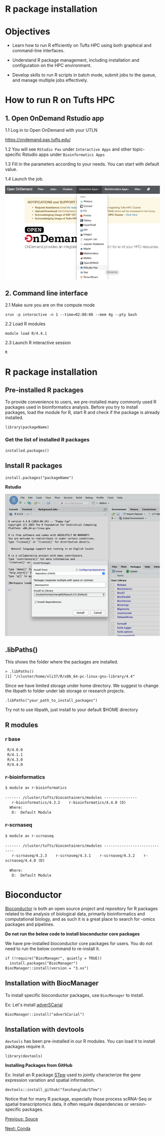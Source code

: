 # R package installation



# Objectives

* Learn how to run R efficiently on Tufts HPC using both graphical and command-line interfaces.

* Understand R package management, including installation and configuration on the HPC environment.

* Develop skills to run R scripts in batch mode, submit jobs to the queue, and manage multiple jobs effectively.



# How to run R on Tufts HPC

## 1. Open OnDemand Rstudio app

 1.1 Log in to Open OnDemand with your UTLN

https://ondemand.pax.tufts.edu/

1.2 You will see `RStudio Pax` under `Interactive Apps` and other topic-specific Rstudio apps under `Bioinformatics Apps`

1.3 Fill in the parameters according to your needs. You can start with default value. 

1.4 Launch the job.  



![openondemand](images/ondemand_app.png)



## 2. Command line interface 

2.1 Make sure you are on the compute mode

```
srun -p interactive -n 1 --time=02:00:00 --mem 4g --pty bash
```

2.2 Load R modules

```
module load R/4.4.1
```

2.3 Launch R interactive session

```
R
```



# R package installation

## Pre-installed R packages

To provide convenience to users, we pre-installed many commonly used R packages used in bioinformatics analysis. Before you try to install packages, load the module for R, start R and check if the package is already installed. 

```
library(packageName)
```



### Get the list of installed R packages

```
installed.packages()
```

## Install R packages

```
install.packages("packageName")
```

**Rstudio** 

![rstudio_install](images/rstudio_install.png)

## .libPaths()

This shows the folder where the packages are installed. 

```
> .libPaths()
[1] "/cluster/home/xli37/R/x86_64-pc-linux-gnu-library/4.4"
```



Since we have limited storage under home directory. We suggest to change the libpath to folder under lab storage or research projects. 

```
.libPaths("your_path_to_install_packages")
```

Try not to use libpath, just install to your default $HOME directory


## R modules

### r base

```
 R/4.0.0 
 R/4.1.1 
 R/4.3.0 
 R/4.4.0
```



### r-bioinformatics

```
$ module av r-bioinformatics

------- /cluster/tufts/biocontainers/modules ---------------
   r-bioinformatics/4.3.2    r-bioinformatics/4.4.0 (D)
  Where:
   D:  Default Module
```

### r-scrnaseq

```
$ module av r-scrnaseq

------- /cluster/tufts/biocontainers/modules -----------------------------
   r-scrnaseq/4.2.3    r-scrnaseq/4.3.1    r-scrnaseq/4.3.2    r-scrnaseq/4.4.0 (D)

  Where:
   D:  Default Module
```

# Bioconductor

[Bioconductor](https://bioconductor.org/) is both an open source project and repository for R packages related to the analysis of biological data, primarily bioinformatics and computational biology, and as such it is a great place to search for -omics packages and pipelines. 

**Do not run the belew code to install bioconductor core packages**



We have pre-installed bioconductor core packages for users. You do not need to run the below command to re-install it. 

```
if (!require("BiocManager", quietly = TRUE))
  install.packages("BiocManager")
BiocManager::install(version = "3.xx")
```

## Installation with BiocManager

To install specific bioconductor packages, use `BiocManager` to install. 

Ex: Let's install [adverSCarial](https://www.bioconductor.org/packages/release/bioc/html/adverSCarial.html) 

```
BiocManager::install("adverSCarial")
```

## Installation with devtools

`devtools` has been pre-installed in our R modules. You can load it to install packages require it. 

```
library(devtools)
```

**Installing Packages from GitHub** 

Ex: Install an R package [STew](https://github.com/fanzhanglab/STew) used to jointly characterize the gene expression variation and spatial information.

```
devtools::install_github("fanzhanglab/STew")
```

Notice that for many R package, especially those process scRNA-Seq or spatial transcriptomics data, it often require dependencies or version-specific packages. 

[Previous: Souce](01_source.md)

[Next: Conda](03_conda.md)
